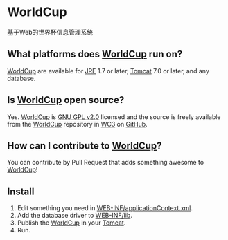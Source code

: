 # WorldCup
基于Web的世界杯信息管理系统

## What platforms does [WorldCup](https://github.com/WC3/WorldCup/) run on?
[WorldCup](https://github.com/WC3/WorldCup/) are available for [JRE](http://www.java.com/en/download/manual.jsp) 1.7 or later, [Tomcat](http://tomcat.apache.org/) 7.0 or later, and any database.

## Is [WorldCup](https://github.com/WC3/WorldCup/) open source?
Yes. [WorldCup](https://github.com/WC3/WorldCup/) is [GNU GPL v2.0](https://github.com/WC3/WorldCup/blob/master/LICENSE) licensed and the source is freely available from the [WorldCup](https://github.com/WC3/WorldCup/) repository in [WC3](https://github.com/WC3/) on [GitHub](https://github.com/).

## How can I contribute to [WorldCup](https://github.com/WC3/WorldCup/)?
You can contribute by Pull Request that adds something awesome to [WorldCup](https://github.com/WC3/WorldCup/)!

## Install
1. Edit something you need in [WEB-INF/applicationContext.xml](https://github.com/WC3/WorldCup/blob/master/WebContent/WEB-INF/applicationContext.xml).
2. Add the database driver to [WEB-INF/lib](https://github.com/WC3/WorldCup/tree/master/WebContent/WEB-INF/lib).
3. Publish the [WorldCup](https://github.com/WC3/WorldCup/) in your [Tomcat](http://tomcat.apache.org/).
4. Run.
